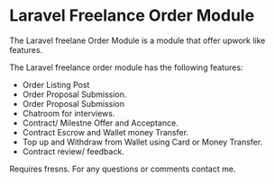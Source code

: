 # Laravel Freelance Order Module
The Laravel freelane Order Module is a module that offer upwork like features.

The Laravel freelance order module has the following features:
+ Order Listing Post
+ Order Proposal Submission.
+ Order Proposal Submission
+ Chatroom for interviews.
+ Contract/ Milestne Offer and Acceptance.
+ Contract Escrow and Wallet money Transfer.
+ Top up and Withdraw from Wallet using Card or Money Transfer.
+ Contract review/ feedback.

Requires fresns. For any questions or comments contact me.
